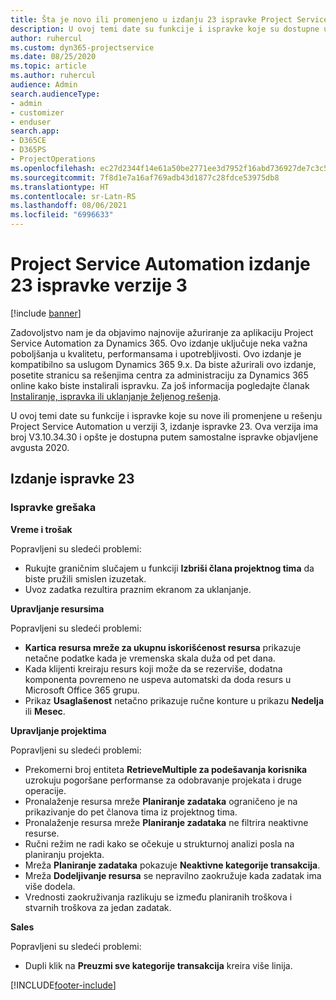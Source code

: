 ```yaml
---
title: Šta je novo ili promenjeno u izdanju 23 ispravke Project Service Automation verzije 3
description: U ovoj temi date su funkcije i ispravke koje su dostupne u izdanju 23 ispravke za Project Service Automation verzije 3.
author: ruhercul
ms.custom: dyn365-projectservice
ms.date: 08/25/2020
ms.topic: article
ms.author: ruhercul
audience: Admin
search.audienceType:
- admin
- customizer
- enduser
search.app:
- D365CE
- D365PS
- ProjectOperations
ms.openlocfilehash: ec27d2344f14e61a50be2771ee3d7952f16abd736927de7c3c5a019351a3e067
ms.sourcegitcommit: 7f8d1e7a16af769adb43d1877c28fdce53975db8
ms.translationtype: HT
ms.contentlocale: sr-Latn-RS
ms.lasthandoff: 08/06/2021
ms.locfileid: "6996633"
---
```

# <a name="project-service-automation-update-release-23-v3"></a>Project Service Automation izdanje 23 ispravke verzije 3

[!include [banner](../includes/psa-now-project-operations.md)]

Zadovoljstvo nam je da objavimo najnovije ažuriranje za aplikaciju Project Service Automation za Dynamics 365. Ovo izdanje uključuje neka važna poboljšanja u kvalitetu, performansama i upotrebljivosti. Ovo izdanje je kompatibilno sa uslugom Dynamics 365 9.x. Da biste ažurirali ovo izdanje, posetite stranicu sa rešenjima centra za administraciju za Dynamics 365 online kako biste instalirali ispravku. Za još informacija pogledajte članak [Instaliranje, ispravka ili uklanjanje željenog rešenja](/power-platform/admin/install-remove-preferred-solution).

U ovoj temi date su funkcije i ispravke koje su nove ili promenjene u rešenju Project Service Automation u verziji 3, izdanje ispravke 23. Ova verzija ima broj V3.10.34.30 i opšte je dostupna putem samostalne ispravke objavljene avgusta 2020.

## <a name="update-release-23"></a>Izdanje ispravke 23

### <a name="bug-fixes"></a>Ispravke grešaka

**Vreme i trošak**

Popravljeni su sledeći problemi:
- Rukujte graničnim slučajem u funkciji **Izbriši člana projektnog tima** da biste pružili smislen izuzetak.
- Uvoz zadatka rezultira praznim ekranom za uklanjanje.

**Upravljanje resursima**

Popravljeni su sledeći problemi:

- **Kartica resursa mreže za ukupnu iskorišćenost resursa** prikazuje netačne podatke kada je vremenska skala duža od pet dana.
- Kada klijenti kreiraju resurs koji može da se rezerviše, dodatna komponenta povremeno ne uspeva automatski da doda resurs u Microsoft Office 365 grupu.
- Prikaz **Usaglašenost** netačno prikazuje ručne konture u prikazu **Nedelja** ili **Mesec**.

**Upravljanje projektima**

Popravljeni su sledeći problemi:

- Prekomerni broj entiteta **RetrieveMultiple za podešavanja korisnika** uzrokuju pogoršane performanse za odobravanje projekata i druge operacije.
- Pronalaženje resursa mreže **Planiranje zadataka** ograničeno je na prikazivanje do pet članova tima iz projektnog tima. 
- Pronalaženje resursa mreže **Planiranje zadataka** ne filtrira neaktivne resurse.
- Ručni režim ne radi kako se očekuje u strukturnoj analizi posla na planiranju projekta.
- Mreža **Planiranje zadataka** pokazuje **Neaktivne kategorije transakcija**.
- Mreža **Dodeljivanje resursa** se nepravilno zaokružuje kada zadatak ima više dodela.
- Vrednosti zaokruživanja razlikuju se između planiranih troškova i stvarnih troškova za jedan zadatak.

**Sales**

Popravljeni su sledeći problemi:

- Dupli klik na **Preuzmi sve kategorije transakcija** kreira više linija.


[!INCLUDE[footer-include](../includes/footer-banner.md)]